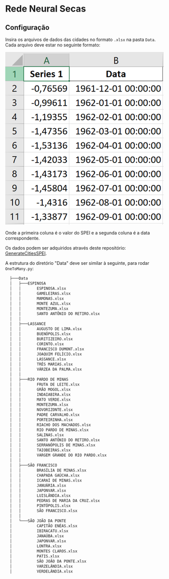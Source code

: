 # Rede Neural Secas



## Configuração

Insira os arquivos de dados das cidades no formato `.xlsx` na pasta `Data`. Cada arquivo deve estar no seguinte formato:

![alt text](image.png)

Onde a primeira coluna é o valor do SPEI e a segunda coluna é a data correspondente.

Os dados podem ser adquiridos através deste repositório: [GenerateCitiesSPEI](https://github.com/JVSREco19/GenerateCitiesSPEI).

A estrutura do diretório "Data" deve ser similar à seguinte, para rodar `OneToMany.py`:
```
  ├───Data
  │   ├───ESPINOSA
  │   │       ESPINOSA.xlsx
  │   │       GAMELEIRAS.xlsx
  │   │       MAMONAS.xlsx
  │   │       MONTE AZUL.xlsx
  │   │       MONTEZUMA.xlsx
  │   │       SANTO ANTÔNIO DO RETIRO.xlsx
  │   │
  │   ├───LASSANCE
  │   │       AUGUSTO DE LIMA.xlsx
  │   │       BUENÓPOLIS.xlsx
  │   │       BURITIZEIRO.xlsx
  │   │       CORINTO.xlsx
  │   │       FRANCISCO DUMONT.xlsx
  │   │       JOAQUIM FELÍCIO.xlsx
  │   │       LASSANCE.xlsx
  │   │       TRÊS MARIAS.xlsx
  │   │       VÁRZEA DA PALMA.xlsx
  │   │
  │   ├───RIO PARDO DE MINAS
  │   │       FRUTA DE LEITE.xlsx
  │   │       GRÃO MOGOL.xlsx
  │   │       INDAIABIRA.xlsx
  │   │       MATO VERDE.xlsx
  │   │       MONTEZUMA.xlsx
  │   │       NOVORIZONTE.xlsx
  │   │       PADRE CARVALHO.xlsx
  │   │       PORTEIRINHA.xlsx
  │   │       RIACHO DOS MACHADOS.xlsx
  │   │       RIO PARDO DE MINAS.xlsx
  │   │       SALINAS.xlsx
  │   │       SANTO ANTÔNIO DO RETIRO.xlsx
  │   │       SERRANÓPOLIS DE MINAS.xlsx
  │   │       TAIOBEIRAS.xlsx
  │   │       VARGEM GRANDE DO RIO PARDO.xlsx
  │   │
  │   ├───SÃO FRANCISCO
  │   │       BRASÍLIA DE MINAS.xlsx
  │   │       CHAPADA GAÚCHA.xlsx
  │   │       ICARAÍ DE MINAS.xlsx
  │   │       JANUÁRIA.xlsx
  │   │       JAPONVAR.xlsx
  │   │       LUISLÂNDIA.xlsx
  │   │       PEDRAS DE MARIA DA CRUZ.xlsx
  │   │       PINTÓPOLIS.xlsx
  │   │       SÃO FRANCISCO.xlsx
  │   │
  │   └───SÃO JOÃO DA PONTE
  │           CAPITÃO ENÉAS.xlsx
  │           IBIRACATU.xlsx
  │           JANAÚBA.xlsx
  │           JAPONVAR.xlsx
  │           LONTRA.xlsx
  │           MONTES CLAROS.xlsx
  │           PATIS.xlsx
  │           SÃO JOÃO DA PONTE.xlsx
  │           VARZELÂNDIA.xlsx
  │           VERDELÂNDIA.xlsx
```

